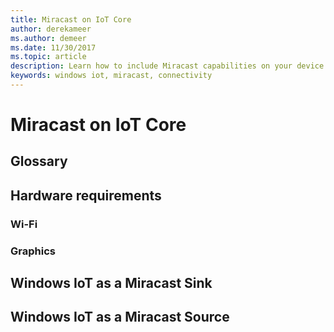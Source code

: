 ```yaml
---
title: Miracast on IoT Core 
author: derekameer
ms.author: demeer
ms.date: 11/30/2017
ms.topic: article
description: Learn how to include Miracast capabilities on your device 
keywords: windows iot, miracast, connectivity 
---
```

# Miracast on IoT Core
## Glossary
## Hardware requirements
### Wi-Fi
### Graphics
## Windows IoT as a Miracast Sink
## Windows IoT as a Miracast Source
